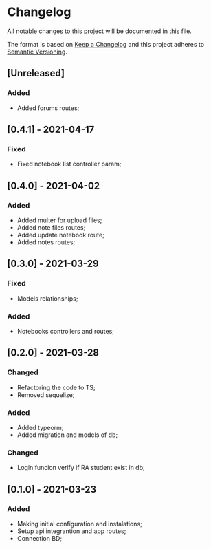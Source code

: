 # Changelog

All notable changes to this project will be documented in this file.

The format is based on [Keep a Changelog](http://keepachangelog.com/en/1.0.0/)
and this project adheres to [Semantic Versioning](http://semver.org/spec/v2.0.0.html).

## [Unreleased]

### Added

- Added forums routes;

## [0.4.1] - 2021-04-17

### Fixed

- Fixed notebook list controller param;

## [0.4.0] - 2021-04-02

### Added 

- Added multer for upload files;
- Added note files routes;
- Added update notebook route;
- Added notes routes;

## [0.3.0] - 2021-03-29

### Fixed

- Models relationships;

### Added

- Notebooks controllers and routes;

## [0.2.0] - 2021-03-28

### Changed 

- Refactoring the code to TS;
- Removed sequelize;

### Added 

- Added typeorm;
- Added migration and models of db;

### Changed 

- Login funcion verify if RA student exist in db;

## [0.1.0] - 2021-03-23

### Added

- Making initial configuration and instalations;
- Setup api integrantion and app routes;
- Connection BD;
